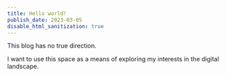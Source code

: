 ```yaml
---
title: Hello world!
publish_date: 2023-03-05
disable_html_sanitization: true
---
```


This blog has no true direction.

I want to use this space as a means of exploring my interests in the digital landscape.



